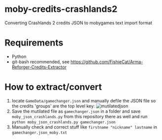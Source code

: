 # moby-credits-crashlands2
Converting Crashlands 2 credits JSON to mobygames text import format

# Requirements

- Python
- git-bash recommended, see https://github.com/FishieCat/Arma-Reforger-Credits-Extractor

# How to extract/convert

1. locate `GameData/gamechanger.json` and manually defile the JSON file so the credits 'groups' are the top level key:
  ![mutilatedjson](https://github.com/user-attachments/assets/1ac87700-7c19-49c5-85bf-83e092721bf7)
2. Save the mutilated file as `gamechanger.json` in a folder and save `moby_json_crashlands.py` from this repository there as well and run `python moby_json_crashlands.py gamechanger.json`
3. Manually check and correct stuff like `firstname "nickname" lastname` in `gamechanger.json_moby.txt`
